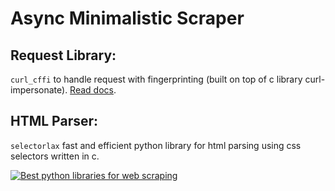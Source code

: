 # Async Minimalistic Scraper

## Request Library:

```curl_cffi``` to handle request with fingerprinting (built on top of c library curl-impersonate). [Read docs](https://curl-cffi.readthedocs.io/en/latest/impersonate.html).

## HTML Parser:

```selectorlax``` fast and efficient python library for html parsing using css selectors written in c.

[![Best python libraries for web scraping](https://img.youtube.com/vi/00yQfxC7PFU/0.jpg)](https://www.youtube.com/watch?v=00yQfxC7PFU)